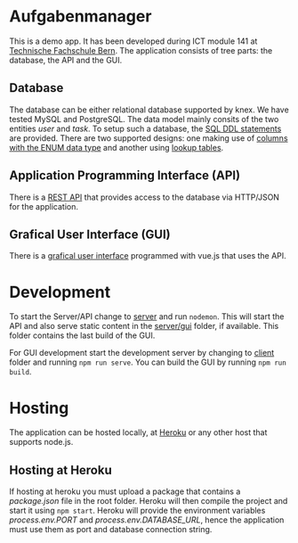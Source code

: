 # Aufgabenmanager
This is a demo app. It has been developed during ICT module 141 at <a href="http://www.tfbern.ch" target="_blank">Technische Fachschule Bern</a>. The application consists of tree parts: the database, the API and the GUI.

## Database
The database can be either relational database supported by knex. We have tested MySQL and PostgreSQL.
The data model mainly consits of the two entities *user* and *task*. To setup such a database, the [SQL DDL statements](_doc) are provided. There are two supported designs: one making use of [columns with the ENUM data type](_doc/designWithEnum.png) and another using [lookup tables](_doc/designWithTablesERD.png).

## Application Programming Interface (API)
There is a [REST API](server) that provides access to the database via HTTP/JSON for the application.

## Grafical User Interface (GUI)
There is a [grafical user interface](client) programmed with vue.js that uses the API.

# Development
To start the Server/API change to [server](server) and run ```nodemon```. This will start the API and also serve static content in the [server/gui](server/gui) folder, if available. This folder contains the last build of the GUI.

For GUI development start the development server by changing to [client](client) folder and running ```npm run serve```.
You can build the GUI by running ```npm run build```.

# Hosting
The application can be hosted locally, at <a href="http://www.heroku.com" target="_blank">Heroku</a> or any other host that supports node.js.

## Hosting at Heroku
If hosting at heroku you must upload a package that contains a *package.json* file in the root folder. Heroku will then compile the project and start it using ```npm start```. Heroku will provide the environment variables *process.env.PORT* and *process.env.DATABASE_URL*, hence the application must use them as port and database connection string. 

